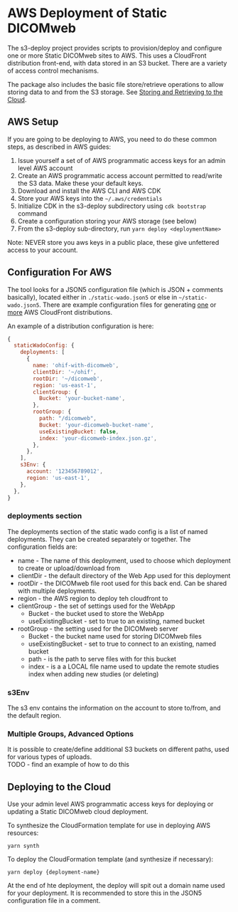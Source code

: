 # AWS Deployment of Static DICOMweb

The s3-deploy project provides scripts to provision/deploy and configure one or more Static DICOMweb sites to AWS.  This uses a CloudFront distribution front-end, with data stored in an S3 bucket.  There are a variety of
access control mechanisms.

The package also includes the basic file store/retrieve operations to allow storing data to and from the S3 storage.  See [Storing and Retrieving to the Cloud](../static-wado-deploy/README.md).


 
## AWS Setup
If you are going to be deploying to AWS, you need to do these common steps, as described in AWS guides:

1. Issue yourself a set of of AWS programmatic access keys for an admin level AWS account
2. Create an AWS programmatic access account permitted to read/write the S3 data.  Make these your default keys.
3. Download and install the AWS CLI and AWS CDK
4. Store your AWS keys into the `~/.aws/credentials`
5. Initialize CDK in the s3-deploy subdirectory using `cdk bootstrap` command
6. Create a configuration storing your AWS storage (see below)
7. From the s3-deploy sub-directory, run `yarn deploy <deploymentName>`

Note: NEVER store you aws keys in a public place, these give unfettered access to your account.

## Configuration For AWS
The tool looks for a JSON5 configuration file (which is JSON + comments basically), located either in  `./static-wado.json5` or else in `~/static-wado.json5`.
There are example configuration files for generating [one](./static-wado.json5.sample) or [more](./static-wado.json5.multidist.sample) AWS CloudFront distributions.

An example of a distribution configuration is here:
```javascript
{
  staticWadoConfig: {
    deployments: [
      {
        name: 'ohif-with-dicomweb',
        clientDir: '~/ohif',
        rootDir: '~/dicomweb',
        region: 'us-east-1',
        clientGroup: {
          Bucket: 'your-bucket-name',
        },
        rootGroup: {
          path: "/dicomweb",
          Bucket: 'your-dicomweb-bucket-name',
          useExistingBucket: false,
          index: 'your-dicomweb-index.json.gz',
        },
      },
    ],
    s3Env: {
      account: '123456789012',
      region: 'us-east-1',
    },
  },
}
```

### deployments section
The deployments section of the static wado config is a list of named deployments.  They can be created separately or together.  The configuration fields are:

* name - The name of this deployment, used to choose which deployment to create or upload/download from
* clientDir - the default directory of the Web App used for this deployment
* rootDir - the DICOMweb file root used for this back end.  Can be shared with multiple deployments.
* region - the AWS region to deploy teh cloudfront to
* clientGroup - the set of settings used for the WebApp
  * Bucket - the bucket used to store the WebApp
  * useExistingBucket - set to true to an existing, named bucket
* rootGroup - the setting used for the DICOMweb server
  * Bucket - the bucket name used for storing DICOMweb files
  * useExistingBucket - set to true to connect to an existing, named bucket
  * path - is the path to serve files with for this bucket
  * index - is a a LOCAL file name used to update the remote studies index when adding new studies (or deleting)

### s3Env
The s3 env contains the information on the account to store to/from, and the default region.

### Multiple Groups, Advanced Options
It is possible to create/define additional S3 buckets on different paths, used for various types of uploads.  
TODO - find an example of how to do this

## Deploying to the Cloud
Use your admin level AWS programmatic access keys for deploying or updating a Static DICOMweb cloud deployment.

To synthesize the CloudFormation template for use in deploying AWS resources:
```
yarn synth
```

To deploy the CloudFormation template (and synthesize if necessary):
```
yarn deploy {deployment-name}
```

At the end of hte deployment, the deploy will spit out a domain name used for your deployment.  It is recommended to store this in the JSON5 configuration file in a comment.